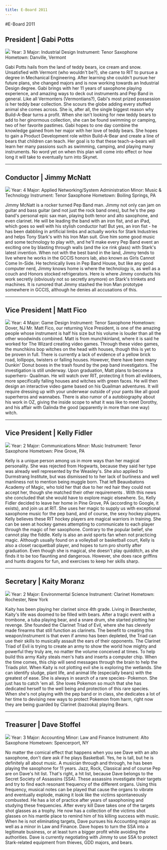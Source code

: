 ```yaml
---
title: E-Board 2011
---
```


#E-Board 2011

## President | Gabi Potts
<img class='right' src='images/eboard/2011/gabi.jpg'/>
Year: 3  
Major: Industrial Design  
Instrument: Tenor Saxophone  
Hometown: Danville, Vermont  
  
Gabi Potts hails from the land of teddy bears, ice cream and snow. Unsatisfied with Vermont (who wouldn't be?), she came to RIT to pursue a degree in Mechanical Engineering. After learning she couldn't pursue her future plans, she changed majors and is now working towards an Industrial Design degree. Gabi brings with her 11 years of saxophone playing experience, and amazing ways to deck out instruments and Pep Band in general. Like all Vermonters (Vermontians?), Gabi's most prized possession is her teddy bear collection. She scours the globe adding every stuffed animal she comes across. She is, after all, the single biggest reason why Build-A-Bear turns a profit. When she isn't looking for new teddy bears to add to her ginormous collection, she can be found swimming or camping, two of her favorite pastimes.
Gabi hopes to one day combine the knowledge gained from her major with her love of teddy bears. She hopes to gain a Product Development role within Build-A-Bear and create a line of bears that children can teach. Her goal is to that these teach-a-bears will learn her many passions such as swimming, camping, and playing many instruments. No word yet on when this plan will come into effect or how long it will take to eventually turn into Skynet.
  
***
  
## Conductor | Jimmy McNatt  
<img class='right' src='images/eboard/2011/jimmy.jpg'/>
Year: 4  
Major: Applied Networking/System Administration  
Minor: Music & Technology  
Instrument: Tenor Saxophone  
Hometown: Boiling Springs, PA  
  
Jimmy McNatt is a rocker turned Pep Band man. Jimmy not only can jam on guitar and bass
guitar (and not just the rock band ones), but he's the pep band's personal epic sax man, playing both
tenor and alto saxophone, and even clarinet. He will be leading the band with an iron fist, and an iPad,
which goes so well with his stylish conductor hat! But yes, an iron fist - he has been dabbling in artificial
limbs and actually works for Stark Industries and helps Tony Stark's with his Iron Man suit. Give him
some good music and some technology to play with, and he'll make every Pep Band event an exciting
one by blasting through walls (and the ice rink glass) with Stark's latest invention.
When not with the best band in the land, Jimmy tends to live where he works in the GCCIS
honors lab, also known as Girls Cannot Come In-Side. He technically lives in Pep Band House, but
like any good computer nerd, Jimmy knows home is where the technology is, as well as a couch and
Honors stocked refrigerators. Here is where Jimmy conducts his work secretly (obviously not so secretly
anymore) on Stark's trinkets and machines. It is rumored that Jimmy stashed the Iron Man prototype
somewhere in GCCIS, although he denies all accusations of this.

***
  
## Vice President | Matt Fico  
<img class='right' src='images/eboard/2011/fico.jpg'/>
Year: 4  
Major: Game Design  
Instrument: Tenor Saxophone  
Hometown: Dover, NJ  
Mr. Matt Fico, our returning Vice President, is one of the amazing people whose instrument is
half his size but his volume is louder than all the other woodwinds combined. Matt is from munchkinland,
where it is said he worked for The Wizard creating video games. Through these video games, the
munchkins bop witches on the head with houses, though this is yet to be proven in full. There is currently
a lack of evidence of a yellow brick road, lollipops, twisters or falling houses. However, there have been
many Dunkin' Donut boxes in the trash found by the pep band investigators. The investigation is still
underway.
Upon graduation, Matt plans to become a superhero- Quailman. He will watch over RIT,
protecting it from all evildoers, more specifically falling houses and witches with green faces. He will then
design an interactive video game based on his Quailman adventures. It will require dressing up with
your underwear outside of your pants like all good superheros and wannabes. There is also rumor of a
autobiography about his work in OZ, giving the inside scope to what it was like to meet Dorothy, and his
affair with Galinda the good (apparently in more than one way) witch.

***

## Vice President | Kelly Fidler
<img class='right' src='images/eboard/2011/kelly.jpg'/>
Year: 2  
Major: Communications
Minor: Music  
Instrument: Tenor Saxophone  
Hometown: Pine Grove, PA  
  
Kelly is a unique person among us in more ways than her magical personality.
She was rejected from Hogwarts, because they said her type was already well represented by the Weasley's. She also applied to Durmstrang Institute, but was dismissed to to her lack of burliness and well manliness not to mention being muggle born. That left Beauxbatons Academy of Magic, who told her that due to her red hair they could not accept her, though she matched their other requirements . With this news she concluded that she would have to explore magic elsewhere. So, Kelly Fidler decided to leave her home in Pine Grove, PA (according to Google, it exists), and join us at RIT. She uses her magic to supply us with exceptional saxophone music for the pep band, and of course, the sexy hockey players. Kelly believes these RIT hockey players are magical warriors in training. She can be seen at hockey games attempting to communicate to each player through the magic of her saxophone. Contrary to the popular belief, she cannot play the fiddle.
Kelly is also an avid sports fan when not practicing magic. Although usually found on a volleyball or basketball court, Kelly is also a closet racquetball player, and hopes to turn pro shortly after graduation. Even though she is magical, she doesn't play quidditch, as she finds it to be too flaunting and dangerous. However, she does race griffins and hunts dragons for fun, and exercises to keep her skills sharp.

***

## Secretary | Kaity Moranz  
<img class='right' src='images/eboard/2011/kaity.jpg'/>
Year: 2  
Major: Environmental Science  
Instrument: Clarinet  
Hometown: Rochester, New York  
  
Kaity has been playing her clarinet since 4th grade. Living in Bearchester, Kaity's life was
doomed to be filled with bears. After a tragic event with a trombone, a tuba playing bear, and a snare
drum, she started plotting her revenge. She founded the Clarinet Triad of Evil, where she has cleverly
made firearms that still function as clarinets. The benefit to creating this weapon/instrument is that even
if ammo has been depleted, the Triad can use their skills to musically assault the ears of their opponents.
The Clarinet Triad of Evil is trying to create an army to show the world how mighty and powerful they truly
are, no matter the volume conceived at times. To help build this army Kaity steals men's hats and inserts
a computer chip. When the time comes, this chip will send messages through the brain to help the Triads
plot.
When Kaity is not plotting evil she is exploring the wetlands. She can identify sludge, plant life,
and animal life (especially bears) with the greatest of ease. She is always in search of a rare species-
Pokemon. She just has to catch 'em all. She loves Pokemon so much that she has dedicated herself to
the well being and protection of this rare species. When she's not playing with the pep band or in class,
she dedicates a lot of her time to devising new ways to protect Pokemon from harm, right now they are
being guarded by Clarinet (bazooka) playing Bears.

***
  
## Treasurer | Dave Stoffel  
<img class='right' src='images/eboard/2011/dave.jpg'/>
Year: 3  
Major: Accounting  
Minor: Law and Finance  
Instrument: Alto Saxophone  
Hometown: Spencerport, NY  
  
No matter the comical effect that happens when you see Dave with an alto saxophone, don't dare
ask if he plays Basketball. Yes, he is tall, but he is definitely all about music. A musician through and
through, he has been playing the saxophone for 11 years. Jazz, Rock, Classical and of course Pep are
on Dave's hit list. That's right, a hit list, because Dave belongs to the Secret Society of Assassins (SSA).
These assassins investigate their targets and try to find each resonant frequency of the different organs.
Using this frequency, musical notes can be played that cause the organs to vibrate and eventually
explode, making it look like the victims spontaneously combusted. He has a lot of practice after years of
saxophoning and studying these frequencies. After every kill Dave takes one of the targets shot glasses
as a trophy. He now has a collection of the victims shot glasses on his mantle place to remind him of his
killing success with music.
When he is not eliminating targets, Dave pursues his Accounting major as well as a minor in Law
and Finance. Dave hopes to turn the SSA into a legitimate business, or at least turn a bigger profit while
avoiding the authorities. Dave is currently negotiating with Jimmy to use SSA to protect Stark-related
equipment from thieves, GDD majors, and bears.
